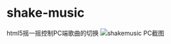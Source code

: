 # shake-music
html5摇一摇控制PC端歌曲的切换
![shakemusic PC截图](https://github.com/zhu495472831/shake-music/blob/master/shakemusic.jpg)
